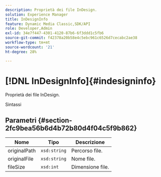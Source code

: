 ```yaml
---
description: Proprietà dei file InDesign.
solution: Experience Manager
title: InDesignInfo
feature: Dynamic Media Classic,SDK/API
role: Developer,Admin
exl-id: 34e7f447-4301-4120-87b6-6f3ddd1c5fb6
source-git-commit: f42378a20b58e4c5ebc961c6526d7cecabc2ae38
workflow-type: tm+mt
source-wordcount: '21'
ht-degree: 28%

---
```


# [!DNL InDesignInfo]{#indesigninfo}

Proprietà dei file InDesign.

Sintassi

## Parametri {#section-2fc9bea56b6d4b72b80d4f04c5f9b862}

| Nome | Tipo | Descrizione |
|---|---|---|
| originalPath | `xsd:string` | Percorso file. |
| originalFile | `xsd:string` | Nome file. |
| fileSize | `xsd:int` | Dimensione file. |
